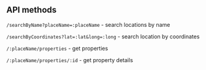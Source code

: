 ## API methods ##

`/searchByName?placeName=:placeName` - search locations by name

`/searchByCoordinates?lat=:lat&long=:long` - search location by coordinates

`/:placeName/properties` - get properties

`/:placeName/properties/:id` - get property details
